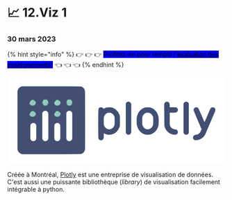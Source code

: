 # 📈 12.Viz 1

### 30 mars 2023

{% hint style="info" %}
👉 👉 👉 <mark style="background-color:blue;">Profitez-en pour remplir l'</mark>[<mark style="background-color:blue;">évaluation des enseignements</mark>](https://evaluation.uqam.ca)<mark style="background-color:blue;">!</mark> 👈 👈 👈&#x20;
{% endhint %}

![](../.gitbook/assets/logo-plotly.png)

Créée à Montréal, [Plotly](https://plotly.com/) est une entreprise de visualisation de données. C'est aussi une puissante bibliothèque (_library_) de visualisation facilement intégrable à python.
